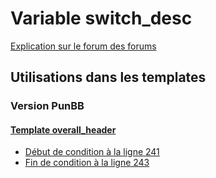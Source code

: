 # Variable switch_desc
[Explication sur le forum des forums](http://forum.forumactif.com/t294113-listing-des-variables#switch_desc)

## Utilisations dans les templates

### Version PunBB

#### [Template overall_header](punbb/overall_header.md)
* [Début de condition à la ligne 241](../punbb/overall_header.tpl#L241)
* [Fin de condition à la ligne 243](../punbb/overall_header.tpl#L243)